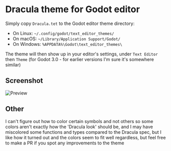 # Dracula theme for Godot editor

Simply copy `Dracula.tet` to the Godot editor theme directory:

- On Linux: `~/.config/godot/text_editor_themes/`
- On macOS: `~/Library/Application Support/Godot/`
- On Windows: `%APPDATA%\Godot\text_editor_themes\`

The theme will then show up in your editor's settings, under `Text Editor` then `Theme` (for Godot 3.0 - for earlier versions I'm sure it's somewhere similar)

## Screenshot

![Preview](https://i.imgur.com/OmBhQOJ.png)

## Other

I can't figure out how to color certain symbols and not others so some colors aren't exactly how the 'Dracula look' should be, and I may have miscolored some functions and types compared to the Dracula spec, but I like how it turned out and the colors seem to fit well regardless, but feel free to make a PR if you spot any improvements to the theme